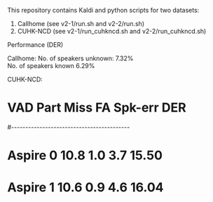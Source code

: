This repository contains Kaldi and python scripts for two datasets:

1) Callhome (see v2-1/run.sh and v2-2/run.sh)
2) CUHK-NCD (see v2-1/run_cuhkncd.sh and v2-2/run_cuhkncd.sh)

Performance (DER)

Callhome:
No. of speakers unknown: 7.32%      
No. of speakers known    6.29%             

CUHK-NCD:

# VAD     Part   Miss  FA   Spk-err   DER
#------------------------------------------
# Aspire  0      10.8  1.0  3.7       15.50
# Aspire  1      10.6  0.9  4.6       16.04
